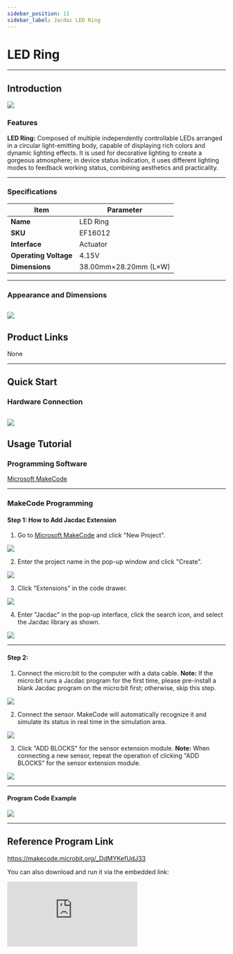 ```yaml
---
sidebar_position: 11
sidebar_label: Jacdac LED Ring
---
```


# LED Ring

---
## Introduction


![](https://wiki-media-ef.oss-cn-hongkong.aliyuncs.com/docs/microbit/sensor/jacdac-sensors/jacdac-led-ring-01-02.png)

### Features

**LED Ring:** Composed of multiple independently controllable LEDs arranged in a circular light-emitting body, capable of displaying rich colors and dynamic lighting effects. It is used for decorative lighting to create a gorgeous atmosphere; in device status indication, it uses different lighting modes to feedback working status, combining aesthetics and practicality.

---
### Specifications

| Item                  | Parameter             |
| --------------------- | --------------------- |
| **Name**              | LED Ring              |
| **SKU**               | EF16012               |
| **Interface**         | Actuator              |
| **Operating Voltage** | 4.15V                 |
| **Dimensions**        | 38.00mm×28.20mm (L×W) |

---
### Appearance and Dimensions

![](https://wiki-media-ef.oss-cn-hongkong.aliyuncs.com/docs/microbit/sensor/jacdac-sensors/jacdac-led-ring-01.png)
---

## Product Links

None

------

## Quick Start

### Hardware Connection

![](https://wiki-media-ef.oss-cn-hongkong.aliyuncs.com/docs/microbit/sensor/jacdac-sensors/jacdac-led-ring-01-01.png)
---
## Usage Tutorial

### Programming Software

[Microsoft MakeCode](https://makecode.microbit.org/#)

------

### MakeCode Programming

#### Step 1: How to Add Jacdac Extension

1. Go to [Microsoft MakeCode](https://makecode.microbit.org/#) and click "New Project".

![](https://wiki-media-ef.oss-cn-hongkong.aliyuncs.com/docs/microbit/building-blocks/microbit-space-science-kit/images/microbit-space-science-kit-case01-07.png)

2. Enter the project name in the pop-up window and click "Create".

![](https://wiki-media-ef.oss-cn-hongkong.aliyuncs.com/docs/microbit/building-blocks/microbit-space-science-kit/images/microbit-space-science-kit-case01-11.png)

3. Click "Extensions" in the code drawer.

![](https://wiki-media-ef.oss-cn-hongkong.aliyuncs.com/docs/microbit/building-blocks/microbit-space-science-kit/images/microbit-space-science-kit-case01-09.png)

4. Enter "Jacdac" in the pop-up interface, click the search icon, and select the Jacdac library as shown.

![](https://wiki-media-ef.oss-cn-hongkong.aliyuncs.com/docs/microbit/getting-started/microbit-jacdac-smartexploration-kit/images/Step%20Diagram/jacdac-smart-exploration-kit-3.png)

---
#### Step 2:

1. Connect the micro:bit to the computer with a data cable.
   **Note:** If the micro:bit runs a Jacdac program for the first time, please pre-install a blank Jacdac program on the micro:bit first; otherwise, skip this step.

![](https://wiki-media-ef.oss-cn-hongkong.aliyuncs.com/docs/microbit/getting-started/microbit-jacdac-smartexploration-kit/images/Step%20Diagram/jacdac-smart-exploration-kit-5.png)

2. Connect the sensor. MakeCode will automatically recognize it and simulate its status in real time in the simulation area.

![](https://wiki-media-ef.oss-cn-hongkong.aliyuncs.com/docs/microbit/getting-started/microbit-jacdac-smartexploration-kit/images/Step%20Diagram/1jacdac-smart-exploration-kit-6.png)

3. Click "ADD BLOCKS" for the sensor extension module.
   **Note:** When connecting a new sensor, repeat the operation of clicking "ADD BLOCKS" for the sensor extension module.

![](https://wiki-media-ef.oss-cn-hongkong.aliyuncs.com/docs/microbit/getting-started/microbit-jacdac-smartexploration-kit/images/Step%20Diagram/jacdac-smart-exploration-kit-7.png)

---
#### Program Code Example

![](https://wiki-media-ef.oss-cn-hongkong.aliyuncs.com/docs/microbit/sensor/jacdac-sensors/jacdac-led-ring-01-03.png)

---
## Reference Program Link

https://makecode.microbit.org/_DdMYKefUdJ33



You can also download and run it via the embedded link:

<div
    style={{
        position: 'relative',
        paddingBottom: '60%',
        overflow: 'hidden',
    }}
>
    <iframe
        src="https://makecode.microbit.org/_DdMYKefUdJ33"
        frameborder="0"
        sandbox="allow-popups allow-forms allow-scripts allow-same-origin"
        style={{
            position: 'absolute',
            width: '100%',
            height: '100%',
        }}
    />
</div>

---

## Result

Press the A button on the micro:bit, and the LED ring lights up red; press the B button, and the LED ring turns off.
